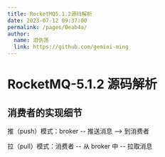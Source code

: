 ```yaml
---
title: RocketMQ5.1.2源码解析
date: 2023-07-12 09:37:00
permalink: /pages/0eab4a/
author: 
  name: 泪伤荡
  link: https://github.com/gemini-ming
---
```

# RocketMQ-5.1.2 源码解析

## 消费者的实现细节

推（push）模式：broker -- 推送消息 --> 到消费者  

拉（pull）模式：消费者 -- 从 broker 中 -- 拉取消息